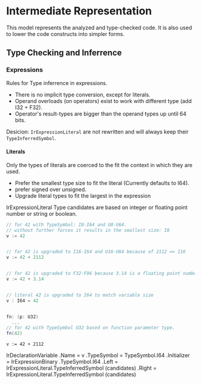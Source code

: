 ﻿# Intermediate Representation

This model represents the analyzed and type-checked code.
It is also used to lower the code constructs into simpler forms.

## Type Checking and Inferrence

### Expressions

Rules for Type inferrence in expressions.

- There is no implicit type conversion, except for literals.
- Operand overloads (on operators) exist to work with different type (add I32 + F32).
- Operator's result-types are bigger than the operand types up until 64 bits.

Desicion: `IrExpressionLiteral` are not rewritten and will always keep their `TypeInferredSymbol`.

#### Literals

Only the types of literals are coerced to the fit the context in which they are used.

- Prefer the smallest type size to fit the literal (Currently defaults to I64).
- prefer signed over unsigned.
- Upgrade literal types to fit the largest in the expression

IrExpressionLiteral Type candidates are based on integer or floating point number or string or boolean.

```csharp
// for 42 with TypeSymbol: I8-I64 and U8-U64.
// without further forces it results in the smallest size: I8
v := 42


// for 42 is upgraded to I16-I64 and U16-U64 because of 2112 => I16
v := 42 + 2112


// for 42 is upgraded to F32-F96 because 3.14 is a floating point number => F32
v := 42 + 3.14


// literal 42 is upgraded to I64 to match variable size
v : I64 = 42


fn: (p: U32)
  ...
// for 42 with TypeSymbol U32 based on function parameter type.
fn(42)
```

`v := 42 + 2112`

IrDeclarationVariable
  .Name = v
  .TypeSymbol = TypeSymbol.I64
  .Initializer = IrExpressionBinary
    .TypeSymbol.I64
    .Left = IrExpressionLiteral.TypeInferredSymbol (candidates)
    .Right = IrExpressionLiteral.TypeInferredSymbol (candidates)

